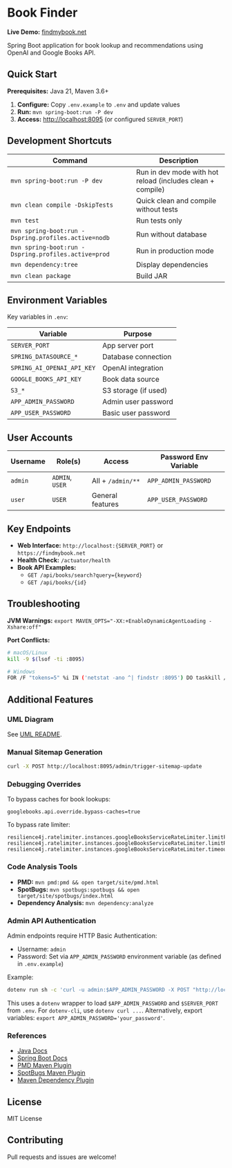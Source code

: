 # Book Finder

**Live Demo:** [findmybook.net](https://findmybook.net)

Spring Boot application for book lookup and recommendations using OpenAI and Google Books API.

## Quick Start

**Prerequisites:** Java 21, Maven 3.6+

1. **Configure:** Copy `.env.example` to `.env` and update values
2. **Run:** `mvn spring-boot:run -P dev`
3. **Access:** [http://localhost:8095](http://localhost:8095) (or configured `SERVER_PORT`)

## Development Shortcuts

| Command | Description |
|---------|-------------|
| `mvn spring-boot:run -P dev` | Run in dev mode with hot reload (includes clean + compile) |
| `mvn clean compile -DskipTests` | Quick clean and compile without tests |
| `mvn test` | Run tests only |
| `mvn spring-boot:run -Dspring.profiles.active=nodb` | Run without database |
| `mvn spring-boot:run -Dspring.profiles.active=prod` | Run in production mode |
| `mvn dependency:tree` | Display dependencies |
| `mvn clean package` | Build JAR |

## Environment Variables

Key variables in `.env`:

| Variable | Purpose |
|----------|---------|
| `SERVER_PORT` | App server port |
| `SPRING_DATASOURCE_*` | Database connection |
| `SPRING_AI_OPENAI_API_KEY` | OpenAI integration |
| `GOOGLE_BOOKS_API_KEY` | Book data source |
| `S3_*` | S3 storage (if used) |
| `APP_ADMIN_PASSWORD` | Admin user password |
| `APP_USER_PASSWORD` | Basic user password |

## User Accounts

| Username | Role(s) | Access | Password Env Variable |
|----------|---------|--------|----------------------|
| `admin` | `ADMIN`, `USER` | All + `/admin/**` | `APP_ADMIN_PASSWORD` |
| `user` | `USER` | General features | `APP_USER_PASSWORD` |

## Key Endpoints

- **Web Interface:** `http://localhost:{SERVER_PORT}` or `https://findmybook.net`
- **Health Check:** `/actuator/health`
- **Book API Examples:**
  - `GET /api/books/search?query={keyword}`
  - `GET /api/books/{id}`

## Troubleshooting

**JVM Warnings:** `export MAVEN_OPTS="-XX:+EnableDynamicAgentLoading -Xshare:off"`

**Port Conflicts:**

```bash
# macOS/Linux
kill -9 $(lsof -ti :8095)
```

```bash
# Windows
FOR /F "tokens=5" %i IN ('netstat -ano ^| findstr :8095') DO taskkill /F /PID %i
```

## Additional Features

### UML Diagram

See [UML README](src/main/resources/uml/README.md).

### Manual Sitemap Generation

```bash
curl -X POST http://localhost:8095/admin/trigger-sitemap-update
```

### Debugging Overrides

To bypass caches for book lookups:

```properties
googlebooks.api.override.bypass-caches=true
```

To bypass rate limiter:

```properties
resilience4j.ratelimiter.instances.googleBooksServiceRateLimiter.limitForPeriod=2147483647
resilience4j.ratelimiter.instances.googleBooksServiceRateLimiter.limitRefreshPeriod=1ms
resilience4j.ratelimiter.instances.googleBooksServiceRateLimiter.timeoutDuration=0ms
```

### Code Analysis Tools

- **PMD:** `mvn pmd:pmd && open target/site/pmd.html`
- **SpotBugs:** `mvn spotbugs:spotbugs && open target/site/spotbugs/index.html`
- **Dependency Analysis:** `mvn dependency:analyze`

### Admin API Authentication

Admin endpoints require HTTP Basic Authentication:

- Username: `admin`
- Password: Set via `APP_ADMIN_PASSWORD` environment variable (as defined in `.env.example`)

Example:

```bash
dotenv run sh -c 'curl -u admin:$APP_ADMIN_PASSWORD -X POST "http://localhost:${SERVER_PORT}/admin/s3-cleanup/move-flagged?limit=100"'
```

This uses a `dotenv` wrapper to load `$APP_ADMIN_PASSWORD` and `$SERVER_PORT` from `.env`. For `dotenv-cli`, use `dotenv curl ...`. Alternatively, export variables: `export APP_ADMIN_PASSWORD='your_password'`.

### References

- [Java Docs](https://docs.oracle.com/en/java/index.html)
- [Spring Boot Docs](https://docs.spring.io/spring-boot/docs/current/reference/html/)
- [PMD Maven Plugin](https://maven.apache.org/plugins/maven-pmd-plugin/)
- [SpotBugs Maven Plugin](https://spotbugs.github.io/)
- [Maven Dependency Plugin](https://maven.apache.org/plugins/maven-dependency-plugin/)

## License

MIT License

## Contributing

Pull requests and issues are welcome!
